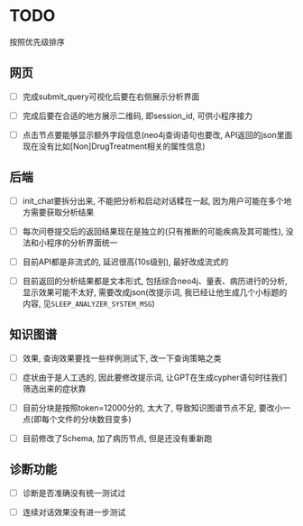 # TODO

按照优先级排序

## 网页

- [ ] 完成submit_query可视化后要在右侧展示分析界面

- [ ] 完成后要在合适的地方展示二维码, 即session_id, 可供小程序接力 

- [ ] 点击节点要能够显示额外字段信息(neo4j查询语句也要改, API返回的json里面现在没有比如[Non]DrugTreatment相关的属性信息)

 
## 后端

- [ ] init_chat要拆分出来, 不能把分析和启动对话糅在一起, 因为用户可能在多个地方需要获取分析结果

- [ ] 每次问卷提交后的返回结果现在是独立的(只有推断的可能疾病及其可能性), 没法和小程序的分析界面统一

- [ ] 目前API都是非流式的, 延迟很高(10s级别), 最好改成流式的

- [ ] 目前返回的分析结果都是文本形式, 包括综合neo4j、量表、病历进行的分析, 显示效果可能不太好, 需要改成json(改提示词, 我已经让他生成几个小标题的内容, 见`SLEEP_ANALYZER_SYSTEM_MSG`)

## 知识图谱

- [ ] 效果, 查询效果要找一些样例测试下, 改一下查询策略之类
 
- [ ] 症状由于是人工选的, 因此要修改提示词, 让GPT在生成cypher语句时往我们筛选出来的症状靠

- [ ] 目前分块是按照token=12000分的, 太大了, 导致知识图谱节点不足, 要改小一点(即每个文件的分块数目变多)

- [ ] 目前修改了Schema, 加了病历节点, 但是还没有重新跑


## 诊断功能

- [ ] 诊断是否准确没有统一测试过

- [ ] 连续对话效果没有进一步测试
